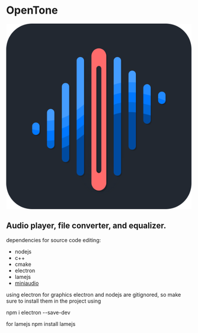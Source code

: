 # OpenTone

<img src="graphics/img/openToneLogo.png" alt="terminal flashcards logo" width="500" title="terminal flashcards logo"> 

## <b> Audio player, file converter, and equalizer. </b>

dependencies for source code editing: 
- nodejs
- c++
- cmake
- electron
- lamejs
- [miniaudio](https://github.com/mackron/miniaudio)

using electron for graphics
electron and nodejs are gitignored, so make sure to install them in the project using 

npm i electron --save-dev

for lamejs
npm install lamejs

